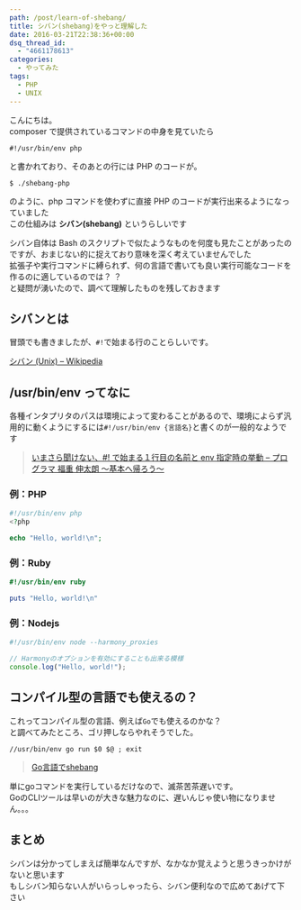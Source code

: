 ```yaml
---
path: /post/learn-of-shebang/
title: シバン(shebang)をやっと理解した
date: 2016-03-21T22:38:36+00:00
dsq_thread_id:
  - "4661178613"
categories:
  - やってみた
tags:
  - PHP
  - UNIX
---
```


こんにちは。  
composer で提供されているコマンドの中身を見ていたら

```
#!/usr/bin/env php
```

と書かれており、そのあとの行には PHP のコードが。

```
$ ./shebang-php
```

のように、php コマンドを使わずに直接 PHP のコードが実行出来るようになっていました  
この仕組みは **シバン(shebang)** というらしいです

シバン自体は Bash のスクリプトで似たようなものを何度も見たことがあったのですが、おまじない的に捉えており意味を深く考えていませんでした  
拡張子や実行コマンドに縛られず、何の言語で書いても良い実行可能なコードを作るのに適しているのでは？ ？  
と疑問が湧いたので、調べて理解したものを残しておきます

<!--more-->

## シバンとは

冒頭でも書きましたが、`#!`で始まる行のことらしいです。

[シバン (Unix) – Wikipedia](<https://ja.wikipedia.org/wiki/%E3%82%B7%E3%83%90%E3%83%B3_(Unix)>)

## /usr/bin/env ってなに

各種インタプリタのパスは環境によって変わることがあるので、環境によらず汎用的に動くようにするには`#!/usr/bin/env {言語名}`と書くのが一般的なようです

> [いまさら聞けない、#! で始まる１行目の名前と env 指定時の挙動 – プログラマ 福重 伸太朗 ～基本へ帰ろう～](http://d.hatena.ne.jp/japanrock_pg/20100319/1268968887)

### 例：PHP

```php
#!/usr/bin/env php
<?php

echo "Hello, world!\n";
```

<h3>
  例：Ruby
</h3>

```ruby
#!/usr/bin/env ruby

puts "Hello, world!\n"
```

<h3>
  例：Nodejs
</h3>

```javascript
#!/usr/bin/env node --harmony_proxies

// Harmonyのオプションを有効にすることも出来る模様
console.log("Hello, world!");
```

## コンパイル型の言語でも使えるの？

<p>
  これってコンパイル型の言語、例えば<code>Go</code>でも使えるのかな？<br />
  と調べてみたところ、ゴリ押しならやれそうでした。
</p>

```
//usr/bin/env go run $0 $@ ; exit
```

<blockquote>
  <p>
    <a href="http://qiita.com/ando-masaki/items/323c6b08e07ec4538c3d">Go言語でshebang</a>
  </p>  
</blockquote>

<p>
  単にgoコマンドを実行しているだけなので、滅茶苦茶遅いです。<br />
  GoのCLIツールは早いのが大きな魅力なのに、遅いんじゃ使い物になりません。。。
</p>

## まとめ

<p>
  シバンは分かってしまえば簡単なんですが、なかなか覚えようと思うきっかけがないと思います<br />
  もしシバン知らない人がいらっしゃったら、シバン便利なので広めてあげて下さい
</p>
